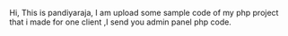 Hi,
This is pandiyaraja,
I am upload some sample code of my php project that i made for one client ,I send you admin panel php code.

